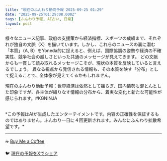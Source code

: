 ```yaml
---
title: "現在のふんわり動向予報 2025-09-25 01:29"
date: "2025-09-25T01:29:08.000Z"
tags: [ふんわり予報, AI占い, 日常]
layout: post
---
```


様々なニュース記事、政府の支援策から経済指標、スポーツの成績まで、それぞれが独自の文脈（X）を描いています。しかし、これらのニュースの裏に潜む「本質」（A, B）をYoneda的に捉えると、例えば、国際協調の姿勢や経済の不確実性、競争社会の厳しさといった共通のメッセージが見えてきます。  どの文脈からも一貫して読み取れるメッセージこそが、現状の本質を反映していると言えるでしょう。  異なる視点から発信される情報も、その本質を映す「分布」として捉えることで、全体像が見えてくるかもしれません。

現在のふんわり動動予報：世界経済は依然として揺らぎ、国内情勢も混とんとした印象ですが、各主体が織りなす情報の分布から、着実な変化と新たな可能性が感じられます。#KGNINJA

<br>
*この予報はAIが生成したエンターテイメントです。内容の正確性を保証するものではありません。ふんわり一日に４回更新されます。みんなにふんわり拡散希望です。*

---
☕️ [Buy Me a Coffee](https://www.buymeacoffee.com/kgninja)

🐦 [現在の予報をXでシェア](https://twitter.com/intent/tweet?text=%E7%8F%BE%E5%9C%A8%E3%81%AE%E3%81%B5%E3%82%93%E3%82%8F%E3%82%8A%E4%BA%88%E5%A0%B1%3A%20%E3%80%8C%E6%A7%98%E3%80%85%E3%81%AA%E3%83%8B%E3%83%A5%E3%83%BC%E3%82%B9%E8%A8%98%E4%BA%8B%E3%80%81%E6%94%BF%E5%BA%9C%E3%81%AE%E6%94%AF%E6%8F%B4%E7%AD%96%E3%81%8B%E3%82%89%E7%B5%8C%E6%B8%88%E6%8C%87%E6%A8%99%E3%80%81%E3%82%B9%E3%83%9D%E3%83%BC%E3%83%84%E3%81%AE%E6%88%90%E7%B8%BE%E3%81%BE%E3%81%A7%E3%80%81%E3%81%9D%E3%82%8C%E3%81%9E%E3%82%8C%E3%81%8C%E7%8B%AC%E8%87%AA%E3%81%AE%E6%96%87%E8%84%88%EF%BC%88X%EF%BC%89%E3%82%92%E6%8F%8F%E3%81%84%E3%81%A6%E3%81%84%E3%81%BE%E3%81%99%E3%80%82%E3%80%8D%23KGNINJA%20%E7%B6%9A%E3%81%8D%E3%81%AF%E3%83%96%E3%83%AD%E3%82%B0%E3%81%A7%EF%BC%81%F0%9F%91%87&url=https%3A%2F%2Fkg-ninja.github.io%2FFunwariyoso%2F)
